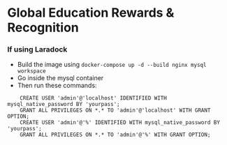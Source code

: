 # Global Education Rewards & Recognition

### If using Laradock
- Build the image using ``` docker-compose up -d --build nginx mysql workspace ```
- Go inside the mysql container
- Then run these commands:
```
    CREATE USER 'admin'@'localhost' IDENTIFIED WITH mysql_native_password BY 'yourpass';
    GRANT ALL PRIVILEGES ON *.* TO 'admin'@'localhost' WITH GRANT OPTION;
    CREATE USER 'admin'@'%' IDENTIFIED WITH mysql_native_password BY 'yourpass';
    GRANT ALL PRIVILEGES ON *.* TO 'admin'@'%' WITH GRANT OPTION;
```
